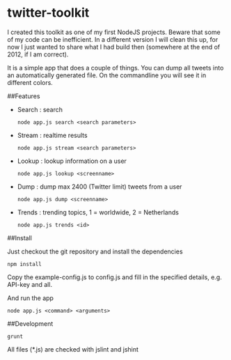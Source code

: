 twitter-toolkit
===============

I created this toolkit as one of my first NodeJS projects. Beware that some of my code can be inefficient. In a different version I will clean this up, for now I just wanted to share what I had build then (somewhere at the end of 2012, if I am correct).

It is a simple app that does a couple of things. You can dump all tweets into an automatically generated file. On the commandline you will see it in different colors.

##Features

  * Search : search
    
    `node app.js search <search parameters>`
    
  * Stream : realtime results
    
    `node app.js stream <search parameters>`
    
  * Lookup : lookup information on a user
    
    `node app.js lookup <screenname>`
    
  * Dump : dump max 2400 (Twitter limit) tweets from a user
    
    `node app.js dump <screenname>`
    
  * Trends : trending topics, 1 = worldwide, 2 = Netherlands
    
    `node app.js trends <id>`

##Install

Just checkout the git repository and install the dependencies

```
npm install
```

Copy the example-config.js to config.js and fill in the specified details, e.g. API-key and all.

And run the app

```
node app.js <command> <arguments>
```

##Development

```
grunt
```

All files (*.js) are checked with jslint and jshint